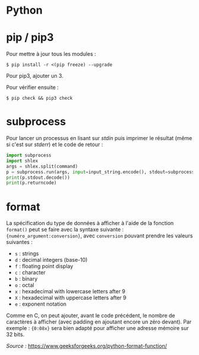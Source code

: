 Python
======

# pip / pip3
Pour mettre à jour tous les modules :
```
$ pip install -r <(pip freeze) --upgrade
```

Pour pip3, ajouter un 3.

Pour vérifier ensuite :
```
$ pip check && pip3 check
```

# subprocess
Pour lancer un processus en lisant sur *stdin* puis imprimer le résultat (même si c'est sur *stderr*) et le code de retour :
```python
import subprocess
import shlex
args = shlex.split(command)
p = subprocess.run(args, input=input_string.encode(), stdout=subprocess.PIPE, stderr=subprocess.STDOUT)
print(p.stdout.decode())
print(p.returncode)
```

# format
La spécification du type de données à afficher à l'aide de la fonction `format()` peut se faire avec la syntaxe suivante : `{numéro_argument:conversion}`, avec `conversion` pouvant prendre les valeurs suivantes :
- `s` : strings
- `d` : decimal integers (base-10)
- `f` : floating point display
- `c` : character
- `b` : binary
- `o` : octal
- `x` : hexadecimal with lowercase letters after 9
- `X` : hexadecimal with uppercase letters after 9
- `e` : exponent notation

Comme en C, on peut ajouter, avant le code précédent, le nombre de caractères à afficher (avec padding en ajoutant encore un zéro devant).
Par exemple : `{0:08x}` sera bien adapté pour afficher une adresse mémoire sur 32 bits.

*Source :* <https://www.geeksforgeeks.org/python-format-function/>
